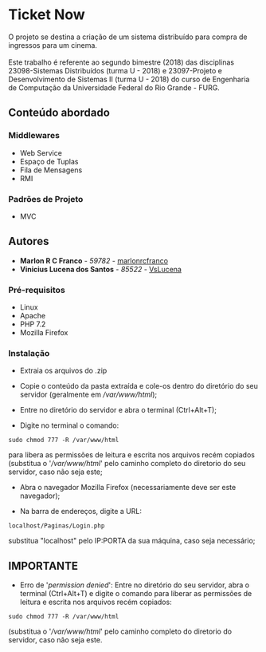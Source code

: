 # Ticket Now
O projeto se destina a criação de um sistema distribuído para compra de ingressos para um cinema.<br><br>
Este trabalho é referente ao segundo bimestre (2018) das disciplinas 23098-Sistemas Distribuídos (turma U - 2018) e 23097-Projeto e Desenvolvimento de Sistemas II (turma U - 2018) do curso de Engenharia de Computação da Universidade Federal do Rio Grande - FURG.

## Conteúdo abordado
### Middlewares
- Web Service
- Espaço de Tuplas
- Fila de Mensagens
- RMI 
### Padrões de Projeto
- MVC


## Autores

* **Marlon R C Franco** - *59782* - [marlonrcfranco](https://github.com/marlonrcfranco)
* **Vinicius Lucena dos Santos** - *85522* - [VsLucena](https://github.com/VsLucena)


### Pré-requisitos

- Linux
- Apache
- PHP 7.2
- Mozilla Firefox

### Instalação

- Extraia os arquivos do .zip

- Copie o conteúdo da pasta extraída e cole-os dentro do diretório do seu servidor (geralmente em _/var/www/html_);
	
- Entre no diretório do servidor e abra o terminal (Ctrl+Alt+T);

- Digite no terminal o comando: 
```
sudo chmod 777 -R /var/www/html
```
para libera as permissões de leitura e escrita nos arquivos recém copiados (substitua o '_/var/www/html_' pelo caminho completo do diretorio do seu servidor, caso não seja este;
	
- Abra o navegador Mozilla Firefox (necessariamente deve ser este navegador);

- Na barra de endereços, digite a URL:
```
localhost/Paginas/Login.php
```
substitua "localhost" pelo IP:PORTA da sua máquina, caso seja necessário;


## IMPORTANTE

* Erro de '_permission denied_': 
Entre no diretório do seu servidor, abra o terminal (Ctrl+Alt+T) e digite o comando para liberar as permissões de leitura e escrita nos arquivos recém copiados:
```
sudo chmod 777 -R /var/www/html
```
(substitua o '_/var/www/html_' pelo caminho completo do diretorio do servidor, caso não seja este.
